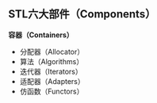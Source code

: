 ## STL六大部件（Components）

**容器（Containers）**

+ 分配器（Allocator）
+ 算法（Algorithms）
+ 迭代器（Iterators）
+ 适配器（Adapters）
+ 仿函数（Functors）

